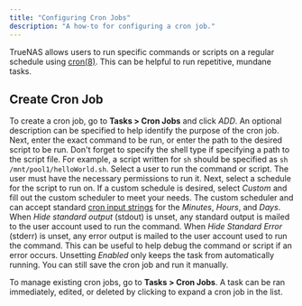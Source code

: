```yaml
---
title: "Configuring Cron Jobs"
description: "A how-to for configuring a cron job."
---
```


TrueNAS allows users to run specific commands or scripts on a regular schedule
using [cron(8)](https://man.openbsd.org/cron.8 "Cron Man Page"). This can be
helpful to run repetitive, mundane tasks.

## Create Cron Job

To create a cron job, go to **Tasks > Cron Jobs** and click *ADD*. An optional
description can be specified to help identify the purpose of the cron job. Next,
enter the exact command to be run, or enter the path to the desired script to be
run. Don't forget to specify the shell type if specifying a path to the script
file. For example, a script written for `sh` should be specified as
`sh /mnt/pool1/helloWorld.sh`. Select a user to run the command or script. The
user must have the necessary permissions to run it. Next, select a schedule
for the script to run on. If a custom schedule is desired, select *Custom* and
fill out the custom scheduler to meet your needs. The custom scheduler and can
accept standard [cron input strings](https://www.freebsd.org/cgi/man.cgi?query=crontab&sektion=5)
for the *Minutes*, *Hours*, and *Days*. When *Hide standard output* (stdout) is
unset, any standard output is mailed to the user account used to run the
command. When *Hide Standard Error* (stderr) is unset, any error output is
mailed to the user account used to run the command. This can be useful to help
debug the command or script if an error occurs. Unsetting *Enabled* only keeps
the task from automatically running. You can still save the cron job and run it
manually.

To manage existing cron jobs, go to **Tasks > Cron Jobs**. A task can be ran
immediately, edited, or deleted by clicking <i class="fas fa-chevron-right"></i>
to expand a cron job in the list.